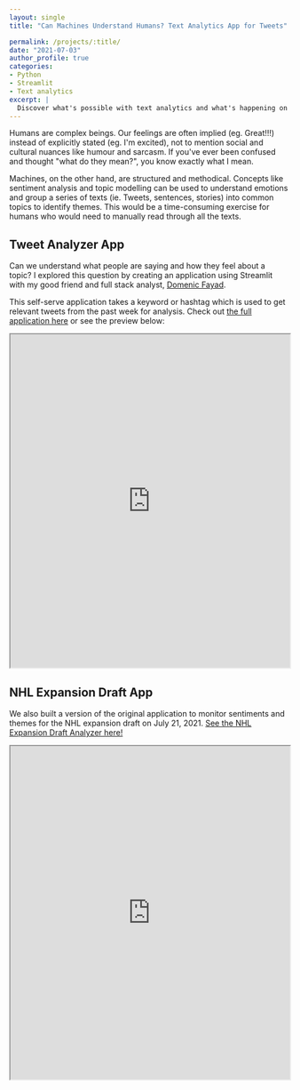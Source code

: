 ```yaml
---
layout: single
title: "Can Machines Understand Humans? Text Analytics App for Tweets"

permalink: /projects/:title/
date: "2021-07-03"
author_profile: true
categories:
- Python
- Streamlit
- Text analytics
excerpt: |
  Discover what's possible with text analytics and what's happening on Twitter using this Streamlit app 🐦
---
```


Humans are complex beings. Our feelings are often implied (eg. Great!!!) instead of explicitly stated (eg. I'm excited), not to mention social and cultural nuances like humour and sarcasm. If you've ever been confused and thought "what do they mean?", you know exactly what I mean.

Machines, on the other hand, are structured and methodical. Concepts like sentiment analysis and topic modelling can be used to understand emotions and group a series of texts (ie. Tweets, sentences, stories) into common topics to identify themes. This would be a time-consuming exercise for humans who would need to manually read through all the texts.

## Tweet Analyzer App
Can we understand what people are saying and how they feel about a topic? I explored this question by creating an application using Streamlit with my good friend and full stack analyst, [Domenic Fayad](https://https://www.fullstaxx.com/).

This self-serve application takes a keyword or hashtag which is used to get relevant tweets from the past week for analysis. Check out [the full application here](https://share.streamlit.io/shannonhlo/twitter-streamlit-app/main/twitter_app.py) or see the preview below:

<iframe src="https://share.streamlit.io/shannonhlo/twitter-streamlit-app/main/twitter_app.py" width="100%" height="600">
  <p>Your browser does not support iframes.</p>
</iframe>

## NHL Expansion Draft App
We also built a version of the original application to monitor sentiments and themes for the NHL expansion draft on July 21, 2021. [See the NHL Expansion Draft Analyzer here!](https://share.streamlit.io/dmf95/nhl-expansion-twitter-app/main/app.py)

<iframe src="https://share.streamlit.io/dmf95/nhl-expansion-twitter-app/main/app.py" width="100%" height="600">
  <p>Your browser does not support iframes.</p>
</iframe>